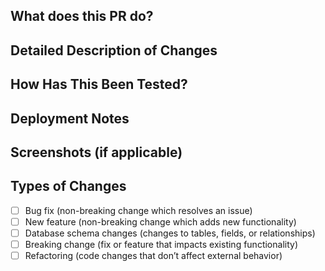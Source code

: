 ## What does this PR do?
<!--- Briefly describe the purpose of this PR. Why is this change needed? -->
<!--- Example: Adds feature X to improve Y, resolves bug Z, refactors W for better performance. -->


## Detailed Description of Changes
<!--- Explain how your changes achieve the purpose of the PR. -->
<!--- Describe each major change and rationale, especially for complex updates. -->


## How Has This Been Tested?
<!--- Describe the testing approach used to verify this change. Include: -->
<!--- 1. Testing environment (e.g., OS, database version, etc.). -->
<!--- 2. Specific tests run (e.g., unit, integration, end-to-end). -->
<!--- 3. Any edge cases considered, and how this PR impacts other areas of the codebase. -->


## Deployment Notes
<!--- Does this change require any special deployment steps? -->
<!--- For example: database migrations, environment variable updates, or specific commands. -->


## Screenshots (if applicable)
<!--- Add screenshots or GIFs to show visual changes if relevant. -->


## Types of Changes
<!--- Check the box that best describes your PR: -->
- [ ] Bug fix (non-breaking change which resolves an issue)
- [ ] New feature (non-breaking change which adds new functionality)
- [ ] Database schema changes (changes to tables, fields, or relationships)
- [ ] Breaking change (fix or feature that impacts existing functionality)
- [ ] Refactoring (code changes that don’t affect external behavior)

<!--- Thank you for contributing! -->